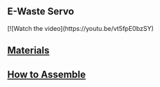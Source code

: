 
<h2> E-Waste Servo </h2>
[![Watch the video](https://youtu.be/vt5fpE0bzSY)
<h2>
<a href = "https://github.com/Jmack66/EWaste-Servo/blob/main/ingredients.md"> Materials </a>
</h2>
<h2>
<a href ="https://github.com/jmack66/ewaste-servo/blob/main/assembly.md"> How to Assemble </a>
</h2>
